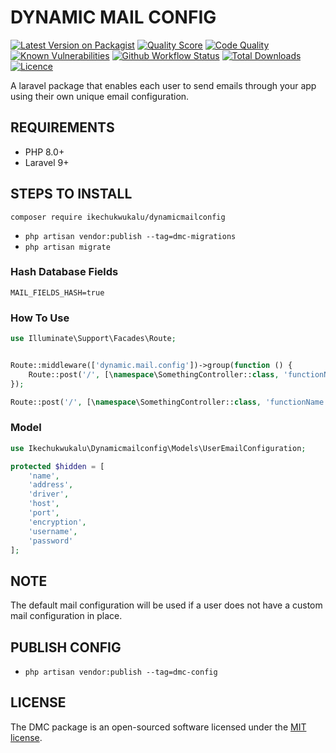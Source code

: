 # DYNAMIC MAIL CONFIG

[![Latest Version on Packagist](https://img.shields.io/packagist/v/ikechukwukalu/dynamicmailconfig?style=flat-square)](https://packagist.org/packages/ikechukwukalu/dynamicmailconfig)
[![Quality Score](https://img.shields.io/scrutinizer/quality/g/ikechukwukalu/dynamicmailconfig/main?style=flat-square)](https://scrutinizer-ci.com/g/ikechukwukalu/dynamicmailconfig/)
[![Code Quality](https://img.shields.io/codefactor/grade/github/ikechukwukalu/dynamicmailconfig?style=flat-square)](https://www.codefactor.io/repository/github/ikechukwukalu/dynamicmailconfig)
[![Known Vulnerabilities](https://snyk.io/test/github/ikechukwukalu/dynamicmailconfig/badge.svg?style=flat-square)](https://security.snyk.io/package/composer/ikechukwukalu%2Fdynamicmailconfig)
[![Github Workflow Status](https://img.shields.io/github/actions/workflow/status/ikechukwukalu/dynamicmailconfig/dynamicmailconfig.yml?branch=main&style=flat-square)](https://github.com/ikechukwukalu/dynamicmailconfig/actions/workflows/dynamicmailconfig.yml)
[![Total Downloads](https://img.shields.io/packagist/dt/ikechukwukalu/dynamicmailconfig?style=flat-square)](https://packagist.org/packages/ikechukwukalu/dynamicmailconfig)
[![Licence](https://img.shields.io/packagist/l/ikechukwukalu/dynamicmailconfig?style=flat-square)](https://github.com/ikechukwukalu/dynamicmailconfig/blob/main/LICENSE.md)

A laravel package that enables each user to send emails through your app using their own unique email configuration.

## REQUIREMENTS

- PHP 8.0+
- Laravel 9+

## STEPS TO INSTALL

``` shell
composer require ikechukwukalu/dynamicmailconfig
```

- `php artisan vendor:publish --tag=dmc-migrations`
- `php artisan migrate`

### Hash Database Fields

``` shell
MAIL_FIELDS_HASH=true
```

### How To Use

``` php
use Illuminate\Support\Facades\Route;


Route::middleware(['dynamic.mail.config'])->group(function () {
    Route::post('/', [\namespace\SomethingController::class, 'functionName']);
});

Route::post('/', [\namespace\SomethingController::class, 'functionName'])->middleware('dynamic.mail.config');
```

### Model

```php
use Ikechukwukalu\Dynamicmailconfig\Models\UserEmailConfiguration;

protected $hidden = [
    'name',
    'address',
    'driver',
    'host',
    'port',
    'encryption',
    'username',
    'password'
];
```

## NOTE

The default mail configuration will be used if a user does not have a custom mail configuration in place.

## PUBLISH CONFIG

- `php artisan vendor:publish --tag=dmc-config`

## LICENSE

The DMC package is an open-sourced software licensed under the [MIT license](https://opensource.org/licenses/MIT).
